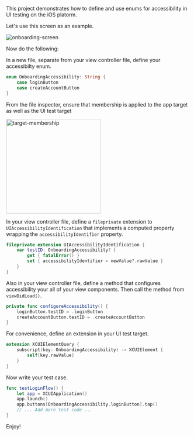 This project demonstrates how to define and use enums for accessibility in UI testing on the iOS platorm.

Let's use this screen as an example.

![onboarding-screen](https://github.com/robertcrabtree/AccessibilityDemo/assets/924214/8b2f4427-c99b-4527-a861-563d64ebf341)

Now do the following:

In a new file, separate from your view controller file, define your accessibilty enum.

```swift
enum OnboardingAccessibility: String {
    case loginButton
    case createAccountButton
}
```

From the file inspector, ensure that membership is applied to the app target as well as the UI test target


<img width="258" alt="target-membership" src="https://github.com/robertcrabtree/AccessibilityDemo/assets/924214/65359da9-e1f2-4878-bedc-bffd6bfda022">


In your view controller file, define a `fileprivate` extension to `UIAccessibilityIdentification` that implements a computed property wrapping the `accessibilityIdentifier` property.

```swift
fileprivate extension UIAccessibilityIdentification {
    var testID: OnboardingAccessibility? {
        get { fatalError() }
        set { accessibilityIdentifier = newValue?.rawValue }
    }
}
```

Also in your view controller file, define a method that configures accessibility your all of your view components. Then call the method from `viewDidLoad()`.

```swift
private func configureAccessibility() {
    loginButton.testID = .loginButton
    createAccountButton.testID = .createAccountButton
}
```

For convenience, define an extension in your UI test target.

```swift
extension XCUIElementQuery {
    subscript(key: OnboardingAccessibility) -> XCUIElement {
        self[key.rawValue]
    }
}
```

Now write your test case.

```swift
func testLoginFlow() {
    let app = XCUIApplication()
    app.launch()
    app.buttons[OnboardingAccessibility.loginButton].tap()
    // ... Add more test code ...
}
```

Enjoy!
